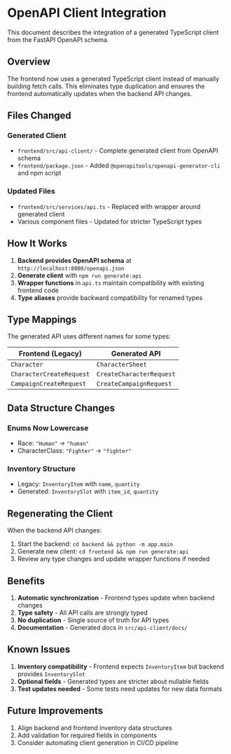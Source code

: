 # OpenAPI Client Integration

This document describes the integration of a generated TypeScript client from the FastAPI OpenAPI schema.

## Overview

The frontend now uses a generated TypeScript client instead of manually building fetch calls. This eliminates type duplication and ensures the frontend automatically updates when the backend API changes.

## Files Changed

### Generated Client
- `frontend/src/api-client/` - Complete generated client from OpenAPI schema
- `frontend/package.json` - Added `@openapitools/openapi-generator-cli` and npm script

### Updated Files
- `frontend/src/services/api.ts` - Replaced with wrapper around generated client
- Various component files - Updated for stricter TypeScript types

## How It Works

1. **Backend provides OpenAPI schema** at `http://localhost:8000/openapi.json`
2. **Generate client** with `npm run generate:api` 
3. **Wrapper functions** in `api.ts` maintain compatibility with existing frontend code
4. **Type aliases** provide backward compatibility for renamed types

## Type Mappings

The generated API uses different names for some types:

| Frontend (Legacy) | Generated API | 
|-------------------|---------------|
| `Character` | `CharacterSheet` |
| `CharacterCreateRequest` | `CreateCharacterRequest` |
| `CampaignCreateRequest` | `CreateCampaignRequest` |

## Data Structure Changes

### Enums Now Lowercase
- Race: `"Human"` → `"human"`
- CharacterClass: `"Fighter"` → `"fighter"`

### Inventory Structure
- Legacy: `InventoryItem` with `name`, `quantity`
- Generated: `InventorySlot` with `item_id`, `quantity`

## Regenerating the Client

When the backend API changes:

1. Start the backend: `cd backend && python -m app.main`
2. Generate new client: `cd frontend && npm run generate:api`
3. Review any type changes and update wrapper functions if needed

## Benefits

1. **Automatic synchronization** - Frontend types update when backend changes
2. **Type safety** - All API calls are strongly typed
3. **No duplication** - Single source of truth for API types
4. **Documentation** - Generated docs in `src/api-client/docs/`

## Known Issues

1. **Inventory compatibility** - Frontend expects `InventoryItem` but backend provides `InventorySlot`
2. **Optional fields** - Generated types are stricter about nullable fields
3. **Test updates needed** - Some tests need updates for new data formats

## Future Improvements

1. Align backend and frontend inventory data structures
2. Add validation for required fields in components
3. Consider automating client generation in CI/CD pipeline